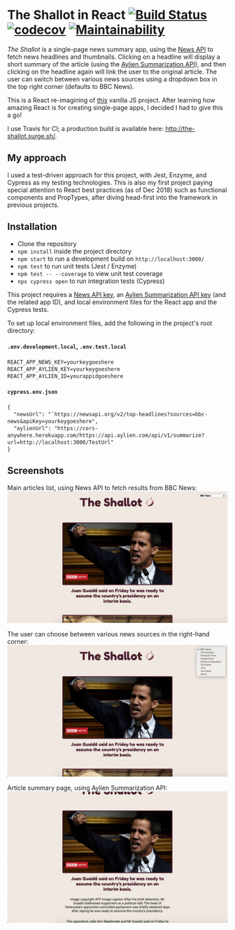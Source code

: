 # The Shallot in React [![Build Status](https://travis-ci.org/jebax/TheShallotReact.svg?branch=master)](https://travis-ci.org/jebax/TheShallotReact) [![codecov](https://codecov.io/gh/jebax/TheShallotReact/branch/master/graph/badge.svg)](https://codecov.io/gh/jebax/TheShallotReact) [![Maintainability](https://api.codeclimate.com/v1/badges/64da5abffe3c3bcbeb2a/maintainability)](https://codeclimate.com/github/jebax/TheShallotReact/maintainability)
*The Shallot* is a single-page news summary app, using the [News API](https://newsapi.org/) to fetch news headlines and thumbnails. Clicking on a headline will display a short summary of the article (using the [Aylien Summarization API](https://aylien.com/text-api/summarization/)), and then clicking on the headline again will link the user to the original article. The user can switch between various news sources using a dropdown box in the top right corner (defaults to BBC News).

This is a React re-imagining of [this](https://github.com/jebax/TheShallotSummary) vanilla JS project. After learning how amazing React is for creating single-page apps, I decided I had to give this a go!

I use Travis for CI; a production build is available here: http://the-shallot.surge.sh/.

## My approach
I used a test-driven approach for this project, with Jest, Enzyme, and Cypress as my testing technologies. This is also my first project paying special attention to React best practices (as of Dec 2018) such as functional components and PropTypes, after diving head-first into the framework in previous projects.

## Installation
- Clone the repository
- `npm install` inside the project directory
- `npm start` to run a development build on `http://localhost:3000/`
- `npm test` to run unit tests (Jest / Enzyme)
- `npm test -- --coverage` to view unit test coverage
- `npx cypress open` to run integration tests (Cypress)

This project requires a [News API key](https://newsapi.org/), an [Aylien Summarization API key](https://aylien.com/text-api/summarization/) (and the related app ID), and local environment files for the React app and the Cypress tests.

To set up local environment files, add the following in the project's root directory:

#### `.env.development.local`, `.env.test.local`

```
REACT_APP_NEWS_KEY=yourkeygoeshere
REACT_APP_AYLIEN_KEY=yourkeygoeshere
REACT_APP_AYLIEN_ID=yourappidgoeshere
```

#### `cypress.env.json`

```
{
  "newsUrl": "`https://newsapi.org/v2/top-headlines?sources=bbc-news&apiKey=yourkeygoeshere",
  "aylienUrl": "https://cors-anywhere.herokuapp.com/https://api.aylien.com/api/v1/summarize?url=http://localhost:3000/TestUrl"
}
```

## Screenshots

Main articles list, using News API to fetch results from BBC News:
![main page](./public/screenshot1.png)

The user can choose between various news sources in the right-hand corner:
![choose source](./public/screenshot2.png)

Article summary page, using Aylien Summarization API:
![summary page](./public/screenshot3.png)
